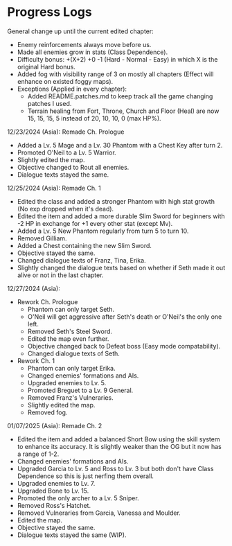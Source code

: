 Progress Logs
===
General change up until the current edited chapter:
  * Enemy reinforcements always move before us.
  * Made all enemies grow in stats (Class Dependence).
  * Difficulty bonus: +(X+2) +0 -1 (Hard - Normal - Easy) in which X is the original Hard bonus.
  * Added fog with visibility range of 3 on mostly all chapters (Effect will enhance on existed foggy maps).
  * Exceptions (Applied in every chapter):
    - Added README.patches.md to keep track all the game changing patches I used.
    - Terrain healing from Fort, Throne, Church and Floor (Heal) are now 15, 15, 15, 5 instead of 20, 10, 10, 0 (max HP%).

12/23/2024 (Asia): Remade Ch. Prologue
  * Added a Lv. 5 Mage and a Lv. 30 Phantom with a Chest Key after turn 2.
  * Promoted O'Neil to a Lv. 5 Warrior.
  * Slightly edited the map.
  * Objective changed to Rout all enemies.
  * Dialogue texts stayed the same.
    
12/25/2024 (Asia): Remade Ch. 1
  * Edited the class and added a stronger Phantom with high stat growth (No exp dropped when it's dead).
  * Edited the item and added a more durable Slim Sword for beginners with -2 HP in exchange for +1 every other stat (except Mv).
  * Added a Lv. 5 New Phantom regularly from turn 5 to turn 10.
  * Removed Gilliam.
  * Added a Chest containing the new Slim Sword.
  * Objective stayed the same.
  * Changed dialogue texts of Franz, Tina, Erika.
  * Slightly changed the dialogue texts based on whether if Seth made it out alive or not in the last chapter.

12/27/2024 (Asia):
- Rework Ch. Prologue
  * Phantom can only target Seth.
  * O'Neil will get aggressive after Seth's death or O'Neil's the only one left.
  * Removed Seth's Steel Sword.
  * Edited the map even further.
  * Objective changed back to Defeat boss (Easy mode compatability).
  * Changed dialogue texts of Seth.
- Rework Ch. 1
  * Phantom can only target Erika.
  * Changed enemies' formations and AIs.
  * Upgraded enemies to Lv. 5.
  * Promoted Breguet to a Lv. 9 General.
  * Removed Franz's Vulneraries.
  * Slightly edited the map.
  * Removed fog.

01/07/2025 (Asia): Remade Ch. 2
  * Edited the item and added a balanced Short Bow using the skill system to enhance its accuracy. It is slightly weaker than the OG but it now has a range of 1-2.
  * Changed enemies' formations and AIs.
  * Upgraded Garcia to Lv. 5 and Ross to Lv. 3 but both don't have Class Dependence so this is just nerfing them overall.
  * Upgraded enemies to Lv. 7.
  * Upgraded Bone to Lv. 15.
  * Promoted the only archer to a Lv. 5 Sniper.
  * Removed Ross's Hatchet.
  * Removed Vulneraries from Garcia, Vanessa and Moulder.
  * Edited the map.
  * Objective stayed the same.
  * Dialogue texts stayed the same (WIP).
